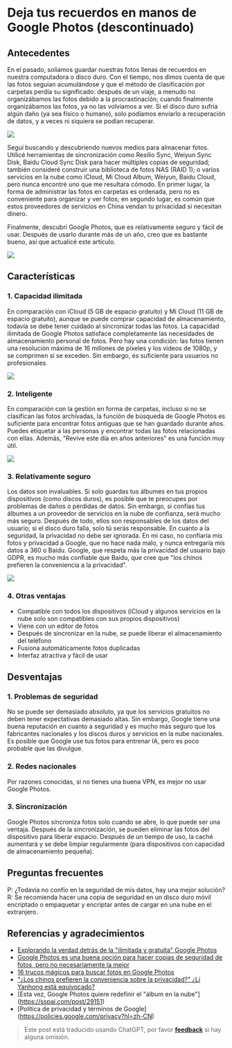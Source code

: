 # Deja tus recuerdos en manos de Google Photos (descontinuado)

## Antecedentes

En el pasado, solíamos guardar nuestras fotos llenas de recuerdos en nuestra computadora o disco duro. Con el tiempo, nos dimos cuenta de que las fotos seguían acumulándose y que el método de clasificación por carpetas perdía su significado: después de un viaje, a menudo no organizábamos las fotos debido a la procrastinación; cuando finalmente organizábamos las fotos, ya no las volvíamos a ver. Si el disco duro sufría algún daño (ya sea físico o humano), solo podíamos enviarlo a recuperación de datos, y a veces ni siquiera se podían recuperar.

![](https://f004.backblazeb2.com/file/wiki-media/img/2af4c42e6f7a9f4ed45b6f150b164184.jpg)

Seguí buscando y descubriendo nuevos medios para almacenar fotos. Utilicé herramientas de sincronización como Resilio Sync, Weiyun Sync Disk, Baidu Cloud Sync Disk para hacer múltiples copias de seguridad; también consideré construir una biblioteca de fotos NAS (RAID 1); o varios servicios en la nube como iCloud, Mi Cloud Album, Weiyun, Baidu Cloud, pero nunca encontré uno que me resultara cómodo. En primer lugar, la forma de administrar las fotos en carpetas es ordenada, pero no es conveniente para organizar y ver fotos; en segundo lugar, es común que estos proveedores de servicios en China vendan tu privacidad si necesitan dinero.

Finalmente, descubrí Google Photos, que es relativamente seguro y fácil de usar. Después de usarlo durante más de un año, creo que es bastante bueno, así que actualicé este artículo.

![](https://f004.backblazeb2.com/file/wiki-media/img/0f0ab1740e3206831f3e6ef19ef0c903.png)

## Características

### 1. Capacidad ilimitada

En comparación con iCloud (5 GB de espacio gratuito) y Mi Cloud (11 GB de espacio gratuito), aunque se puede comprar capacidad de almacenamiento, todavía se debe tener cuidado al sincronizar todas las fotos. La capacidad ilimitada de Google Photos satisface completamente las necesidades de almacenamiento personal de fotos. Pero hay una condición: las fotos tienen una resolución máxima de 16 millones de píxeles y los videos de 1080p, y se comprimen si se exceden. Sin embargo, es suficiente para usuarios no profesionales.

![](https://f004.backblazeb2.com/file/wiki-media/img/cea385ad94811257f4b7c084d41c5d30.jpg)

### 2. Inteligente

En comparación con la gestión en forma de carpetas, incluso si no se clasifican las fotos archivadas, la función de búsqueda de Google Photos es suficiente para encontrar fotos antiguas que se han guardado durante años. Puedes etiquetar a las personas y encontrar todas las fotos relacionadas con ellas. Además, "Revive este día en años anteriores" es una función muy útil.

![](https://f004.backblazeb2.com/file/wiki-media/img/f1ccf68a3eeae7b4a69f58122838666d.png)

### 3. Relativamente seguro

Los datos son invaluables. Si solo guardas tus álbumes en tus propios dispositivos (como discos duros), es posible que te preocupes por problemas de daños o pérdidas de datos. Sin embargo, si confías tus álbumes a un proveedor de servicios en la nube de confianza, será mucho más seguro. Después de todo, ellos son responsables de los datos del usuario; si el disco duro falla, solo tú serás responsable. En cuanto a la seguridad, la privacidad no debe ser ignorada. En mi caso, no confiaría mis fotos y privacidad a Google, que no hace nada malo, y nunca entregaría mis datos a 360 o Baidu. Google, que respeta más la privacidad del usuario bajo GDPR, es mucho más confiable que Baidu, que cree que "los chinos prefieren la conveniencia a la privacidad".

![](https://f004.backblazeb2.com/file/wiki-media/img/59bd6366d7c370b480def6fec44802a6.png)

### 4. Otras ventajas

- Compatible con todos los dispositivos (iCloud y algunos servicios en la nube solo son compatibles con sus propios dispositivos)
- Viene con un editor de fotos
- Después de sincronizar en la nube, se puede liberar el almacenamiento del teléfono
- Fusiona automáticamente fotos duplicadas
- Interfaz atractiva y fácil de usar

## Desventajas

### 1. Problemas de seguridad

No se puede ser demasiado absoluto, ya que los servicios gratuitos no deben tener expectativas demasiado altas. Sin embargo, Google tiene una buena reputación en cuanto a seguridad y es mucho más seguro que los fabricantes nacionales y los discos duros y servicios en la nube nacionales. Es posible que Google use tus fotos para entrenar IA, pero es poco probable que las divulgue.

### 2. Redes nacionales

Por razones conocidas, si no tienes una buena VPN, es mejor no usar Google Photos.

### 3. Sincronización

Google Photos sincroniza fotos solo cuando se abre, lo que puede ser una ventaja. Después de la sincronización, se pueden eliminar las fotos del dispositivo para liberar espacio. Después de un tiempo de uso, la caché aumentará y se debe limpiar regularmente (para dispositivos con capacidad de almacenamiento pequeña).

## Preguntas frecuentes

P: ¿Todavía no confío en la seguridad de mis datos, hay una mejor solución?
R: Se recomienda hacer una copia de seguridad en un disco duro móvil encriptado o empaquetar y encriptar antes de cargar en una nube en el extranjero.

## Referencias y agradecimientos

- [Explorando la verdad detrás de la "ilimitada y gratuita" Google Photos](http://www.ifanr.com/527180)
- [Google Photos es una buena opción para hacer copias de seguridad de fotos, pero no necesariamente la mejor](http://www.sohu.com/a/190124959_742974)
- [16 trucos mágicos para buscar fotos en Google Photos](https://www.playpcesor.com/2015/06/google-photos-search-tips-16.html)
- ["¿Los chinos prefieren la conveniencia sobre la privacidad?" ¿Li Yanhong está equivocado?](https://news.newseed.cn/p/1345029)
- [Esta vez, Google Photos quiere redefinir el "álbum en la nube"] (https://sspai.com/post/29151)
- [Política de privacidad y términos de Google] (https://policies.google.com/privacy?hl=zh-CN)

> Este post está traducido usando ChatGPT, por favor [**feedback**](https://github.com/linyuxuanlin/Wiki_MkDocs/issues/new) si hay alguna omisión.